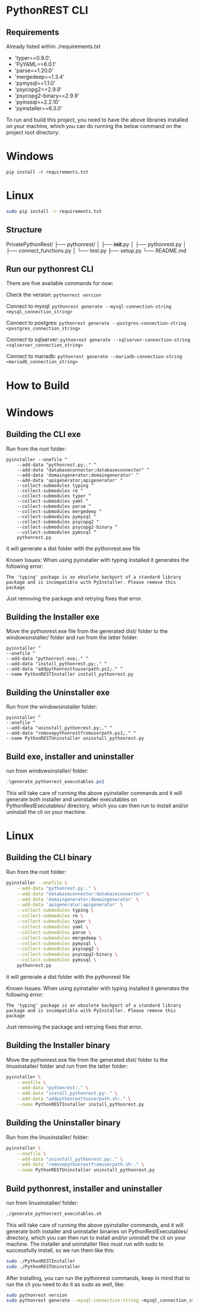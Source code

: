 # PythonREST CLI

## Requirements

Already listed within ./requirements.txt

- 'typer==0.9.0',
- 'PyYAML==6.0.1'
- 'parse==1.20.0'
- 'mergedeep==1.3.4'
- 'pymysql==1.1.0'
- 'psycopg2==2.9.9'
- 'psycopg2-binary==2.9.9'
- 'pymssql==2.2.10'
- 'pyinstaller==6.3.0'

To run and build this project, you need to have the above libraries installed on your machine, which you can do running 
the below command on the project root directory:
# Windows
```commandline
pip install -r requirements.txt
```

# Linux
```bash
sudo pip install -r requirements.txt
```

## Structure

PrivatePythonRest/
├── pythonrest/
│   ├── __init__.py
│   ├── pythonrest.py
│   ├── connect_functions.py
│   └── test.py
├── setup.py
└── README.md

## Run our pythonrest CLI

There are five available commands for now:

Check the version:
`pythonrest version`

Connect to mysql:
`pythonrest generate --mysql-connection-string <mysql_connection_string>`

Connect to postgres:
`pythonrest generate --postgres-connection-string <postgres_connection_string>`

Connect to sqlserver:
`pythonrest generate --sqlserver-connection-string <sqlserver_connection_string>`

Connect to mariadb:
`pythonrest generate --mariadb-connection-string <mariadb_connection_string>`

# How to Build

# Windows

## Building the CLI exe
Run from the root folder:
```commandline
pyinstaller --onefile ^
    --add-data "pythonrest.py;." ^
    --add-data "databaseconnector;databaseconnector" ^
    --add-data 'domaingenerator;domaingenerator' ^
    --add-data 'apigenerator;apigenerator' ^
    --collect-submodules typing ^
    --collect-submodules re ^
    --collect-submodules typer ^
    --collect-submodules yaml ^
    --collect-submodules parse ^
    --collect-submodules mergedeep ^
    --collect-submodules pymysql ^
    --collect-submodules psycopg2 ^
    --collect-submodules psycopg2-binary ^
    --collect-submodules pymssql ^
    pythonrest.py
```
it will generate a dist folder with the pythonrest.exe file 

Known Issues:
When using pyinstaller with typing installed it generates the following error:
```commandline
The 'typing' package is an obsolete backport of a standard library package and is incompatible with PyInstaller. Please remove this package
```
Just removing the package and retrying fixes that error.

## Building the Installer exe
Move the pythonrest.exe file from the generated dist/ folder to the windowsinstaller/ folder and run from the latter folder:
```commandline
pyinstaller ^
--onefile ^
--add-data "pythonrest.exe;." ^
--add-data "install_pythonrest.py;." ^
--add-data "addpythonresttouserpath.ps1;." ^
--name PythonRESTInstaller install_pythonrest.py
```

## Building the Uninstaller exe
Run from the windowsinstaller folder:
```commandline
pyinstaller ^
--onefile ^
--add-data "uninstall_pythonrest.py;." ^
--add-data "removepythonrestfromuserpath.ps1;." ^
--name PythonRESTUninstaller uninstall_pythonrest.py
```

## Build exe, installer and uninstaller
run from windowsinstaller/ folder:
```powershell
.\generate_pythonrest_executables.ps1
```
This will take care of running the above pyinstaller commands and it will generate both installer and uninstaller 
executables on PythonRestExecutables/ directory, which you can then run to install and/or uninstall the cli on your
machine.

# Linux
## Building the CLI binary
Run from the root folder:
```bash
pyinstaller --onefile \
    --add-data "pythonrest.py:." \
    --add-data "databaseconnector:databaseconnector" \
    --add-data 'domaingenerator:domaingenerator' \
    --add-data 'apigenerator:apigenerator' \
    --collect-submodules typing \
    --collect-submodules re \
    --collect-submodules typer \
    --collect-submodules yaml \
    --collect-submodules parse \
    --collect-submodules mergedeep \
    --collect-submodules pymysql \
    --collect-submodules psycopg2 \
    --collect-submodules psycopg2-binary \
    --collect-submodules pymssql \
    pythonrest.py
```
it will generate a dist folder with the pythonrest file 

Known Issues:
When using pyinstaller with typing installed it generates the following error:
```commandline
The 'typing' package is an obsolete backport of a standard library package and is incompatible with PyInstaller. Please remove this package
```
Just removing the package and retrying fixes that error.

## Building the Installer binary
Move the pythonrest.exe file from the generated dist/ folder to the linuxinstaller/ folder and run from the latter folder:
```bash
pyinstaller \
    --onefile \
    --add-data "pythonrest:." \
    --add-data "install_pythonrest.py:." \
    --add-data "addpythonresttouserpath.sh:." \
    --name PythonRESTInstaller install_pythonrest.py
```

## Building the Uninstaller binary
Run from the linuxinstaller/ folder:
```bash
pyinstaller \
    --onefile \
    --add-data "uninstall_pythonrest.py:." \
    --add-data "removepythonrestfromuserpath.sh:." \
    --name PythonRESTUninstaller uninstall_pythonrest.py
```

## Build pythonrest, installer and uninstaller
run from linuxinstaller/ folder:
```bash
./generate_pythonrest_executables.sh
```
This will take care of running the above pyinstaller commands, and it will generate both installer and uninstaller 
binaries on PythonRestExecutables/ directory, which you can then run to install and/or uninstall the cli on your
machine.
The installer and uninstaller files must run with sudo to successfully install, so we run them like this:
```bash
sudo ./PythonRESTInstaller
sudo ./PythonRESTUninstaller
```

After installing, you can run the pythonrest commands, keep in mind that to run the cli you need to do it as sudo as well, like:
```bash
sudo pythonrest version
sudo pythonrest generate --mysql-connection-string <mysql_connection_string>
```

